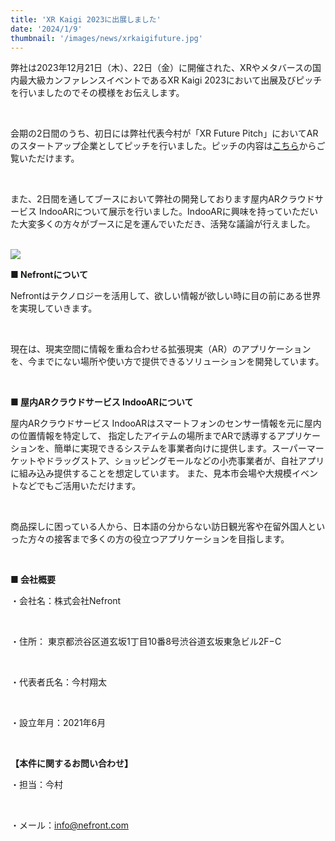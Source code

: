```yaml
---
title: 'XR Kaigi 2023に出展しました'
date: '2024/1/9'
thumbnail: '/images/news/xrkaigifuture.jpg'
---
```


弊社は2023年12月21日（木）、22日（金）に開催された、XRやメタバースの国内最大級カンファレンスイベントであるXR Kaigi 2023において出展及びピッチを行いましたのでその模様をお伝えします。

<br />

会期の2日間のうち、初日には弊社代表今村が「XR Future Pitch」においてARのスタートアップ企業としてピッチを行いました。ピッチの内容は<a href="https://youtu.be/PXDtPEUQYYo?t=1601" target="_blank" rel="noopener noreferrer">こちら</a>からご覧いただけます。

<br />

また、2日間を通してブースにおいて弊社の開発しております屋内ARクラウドサービス IndooARについて展示を行いました。IndooARに興味を持っていただいた大変多くの方々がブースに足を運んでいただき、活発な議論が行えました。

<br />

<img src="/images/news/xrkaigibooth.png" />

<br />

<strong>■ Nefrontについて</strong>

Nefrontはテクノロジーを活用して、欲しい情報が欲しい時に目の前にある世界を実現していきます。

<br />

現在は、現実空間に情報を重ね合わせる拡張現実（AR）のアプリケーションを、今までにない場所や使い方で提供できるソリューションを開発しています。

<br />

<strong>■ 屋内ARクラウドサービス IndooARについて</strong>

屋内ARクラウドサービス IndooARはスマートフォンのセンサー情報を元に屋内の位置情報を特定して、 指定したアイテムの場所までARで誘導するアプリケーションを、簡単に実現できるシステムを事業者向けに提供します。スーパーマーケットやドラッグストア、ショッピングモールなどの小売事業者が、自社アプリに組み込み提供することを想定しています。 また、見本市会場や大規模イベントなどでもご活用いただけます。

<br />

商品探しに困っている人から、日本語の分からない訪日観光客や在留外国人といった方々の接客まで多くの方の役立つアプリケーションを目指します。

<br />

<strong>■ 会社概要</strong>

・会社名：株式会社Nefront

<br />

・住所： 東京都渋谷区道玄坂1丁目10番8号渋谷道玄坂東急ビル2F−C

<br />

・代表者氏名：今村翔太

<br />

・設立年月：2021年6月

<br />

<strong>【本件に関するお問い合わせ】</strong>

・担当：今村

<br />

・メール：info@nefront.com
